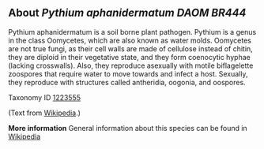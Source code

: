 **About *Pythium aphanidermatum DAOM BR444***
-------------------------
Pythium aphanidermatum is a soil borne plant pathogen. Pythium is a genus in the class Oomycetes, which are also known as water molds. Oomycetes are not true fungi, as their cell walls are made of cellulose instead of chitin, they are diploid in their vegetative state, and they form coenocytic hyphae (lacking crosswalls). Also, they reproduce asexually with motile biflagelette zoospores that require water to move towards and infect a host. Sexually, they reproduce with structures called antheridia, oogonia, and oospores.



Taxonomy ID [1223555](https://www.uniprot.org/taxonomy/1223555)

(Text from [Wikipedia](https://en.wikipedia.org/).)

**More information**
General information about this species can be found in [Wikipedia](https://en.wikipedia.org/wiki/Pythium_aphanidermatum)
